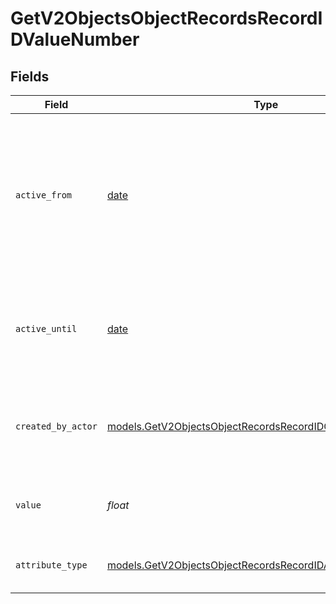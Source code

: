 # GetV2ObjectsObjectRecordsRecordIDValueNumber


## Fields

| Field                                                                                                                            | Type                                                                                                                             | Required                                                                                                                         | Description                                                                                                                      | Example                                                                                                                          |
| -------------------------------------------------------------------------------------------------------------------------------- | -------------------------------------------------------------------------------------------------------------------------------- | -------------------------------------------------------------------------------------------------------------------------------- | -------------------------------------------------------------------------------------------------------------------------------- | -------------------------------------------------------------------------------------------------------------------------------- |
| `active_from`                                                                                                                    | [date](https://docs.python.org/3/library/datetime.html#date-objects)                                                             | :heavy_check_mark:                                                                                                               | The point in time at which this value was made "active". `active_from` can be considered roughly analogous to `created_at`.      | 2023-01-01T15:00:00.000000000Z                                                                                                   |
| `active_until`                                                                                                                   | [date](https://docs.python.org/3/library/datetime.html#date-objects)                                                             | :heavy_check_mark:                                                                                                               | The point in time at which this value was deactivated. If `null`, the value is active.                                           | 2023-01-01T15:00:00.000000000Z                                                                                                   |
| `created_by_actor`                                                                                                               | [models.GetV2ObjectsObjectRecordsRecordIDCreatedByActor10](../models/getv2objectsobjectrecordsrecordidcreatedbyactor10.md)       | :heavy_check_mark:                                                                                                               | The actor that created this value.                                                                                               | {<br/>"type": "workspace-member",<br/>"id": "50cf242c-7fa3-4cad-87d0-75b1af71c57b"<br/>}                                         |
| `value`                                                                                                                          | *float*                                                                                                                          | :heavy_check_mark:                                                                                                               | Numbers are persisted as 64 bit floats.                                                                                          | 42                                                                                                                               |
| `attribute_type`                                                                                                                 | [models.GetV2ObjectsObjectRecordsRecordIDAttributeTypeNumber](../models/getv2objectsobjectrecordsrecordidattributetypenumber.md) | :heavy_check_mark:                                                                                                               | The attribute type of the value.                                                                                                 | number                                                                                                                           |